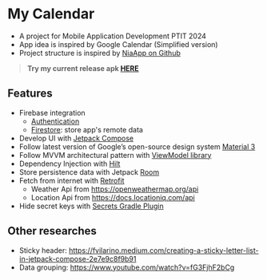 # My Calendar
- A project for Mobile Application Development PTIT 2024
- App idea is inspired by Google Calendar (Simplified version)
- Project structure is inspired by [NiaApp on Github](https://github.com/android/nowinandroid)
> **Try my current release apk [HERE](app/release/app-release.apk)**

## Features
- Firebase integration
  - [Authentication](https://firebase.google.com/docs/auth)
  - [Firestore](https://firebase.google.com/docs/firestore/quickstart): store app's remote data
- Develop UI with [Jetpack Compose](https://developer.android.com/develop/ui/compose)
- Follow latest version of Google’s open-source design system [Material 3](https://m3.material.io/)
- Follow MVVM architectural pattern with [ViewModel library](https://developer.android.com/topic/libraries/architecture/viewmodel)
- Dependency Injection with [Hilt](https://developer.android.com/training/dependency-injection/hilt-android)
- Store persistence data with Jetpack [Room](https://developer.android.com/training/data-storage/room)
- Fetch from internet with [Retrofit](https://github.com/square/retrofit)
  - Weather Api from https://openweathermap.org/api
  - Location Api from https://docs.locationiq.com/api
- Hide secret keys with [Secrets Gradle Plugin](https://github.com/google/secrets-gradle-plugin)

## Other researches
- Sticky header: https://fvilarino.medium.com/creating-a-sticky-letter-list-in-jetpack-compose-2e7e9c8f9b91
- Data grouping: https://www.youtube.com/watch?v=fG3FjhF2bCg